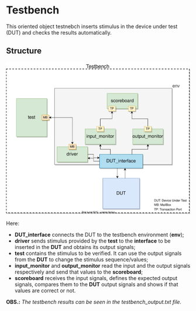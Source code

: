 # Testbench

This oriented object testnebch inserts stimulus in the device under test (DUT) and checks the results automatically.  

## Structure
![oo_tb stucture](../../alib/oo_testbench_diagram.svg)

Here: 
 - **DUT_interface** connects the DUT to the testbench environment (**env**);
 - **driver** sends stimulus provided by the **test** to the **interface** to be inserted in the **DUT** and obtains its output signals;
 - **test** contains the stimulus to be verified. It can use the output signals from the **DUT** to change the stimulus sequence/values;
 - **input_monitor** and **output_monitor** read the input and the output signals respectively and send that values to the **scoreboard**;
 - **scoreboard** receives the input signals, defines the expected output signals, compares them to the **DUT** output signals and shows if that values are correct or not.

 **OBS.:** *The testbench results can be seen in the testbench_output.txt file.*